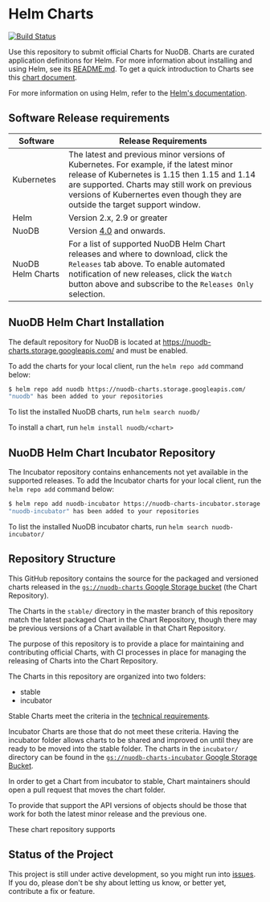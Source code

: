 # Helm Charts

[![Build Status](https://travis-ci.org/nuodb/nuodb-helm-charts.svg?branch=master)](https://travis-ci.org/nuodb/nuodb-helm-charts)

Use this repository to submit official Charts for NuoDB. Charts are curated application definitions for Helm. For more information about installing and using Helm, see its
[README.md](https://github.com/helm/helm/tree/master/README.md). To get a quick introduction to Charts see this [chart document](https://github.com/helm/helm/blob/master/docs/charts.md).

For more information on using Helm, refer to the [Helm's documentation](https://github.com/kubernetes/helm#docs).

## Software Release requirements

| Software   | Release Requirements                           | 
|------------|------------------------------------------------|
| Kubernetes |  The latest and previous minor versions of Kubernetes. For example, if the latest minor release of Kubernetes is 1.15 then 1.15 and 1.14 are supported. Charts may still work on previous versions of Kubernertes even though they are outside the target support window.|
| Helm       |  Version 2.x, 2.9 or greater   |
| NuoDB      |  Version [4.0](https://hub.docker.com/r/nuodb/nuodb-ce/tags) and onwards. |
| NuoDB Helm Charts      |  For a list of supported NuoDB Helm Chart releases and where to download, click the `Releases` tab above. To enable automated notification of new releases, click the `Watch` button above and subscribe to the `Releases Only` selection. |

## NuoDB Helm Chart Installation

The default repository for NuoDB is located at https://nuodb-charts.storage.googleapis.com/ and must be enabled.

To add the charts for your local client, run the `helm repo add` command below:

```bash
$ helm repo add nuodb https://nuodb-charts.storage.googleapis.com/
"nuodb" has been added to your repositories
```

To list the installed NuoDB charts, run `helm search nuodb/`

To install a chart, run `helm install nuodb/<chart>`

## NuoDB Helm Chart Incubator Repository

The Incubator repository contains enhancements not yet available in the supported releases. To add the Incubator charts for your local client, run the `helm repo add` command below:

```bash
$ helm repo add nuodb-incubator https://nuodb-charts-incubator.storage.googleapis.com/
"nuodb-incubator" has been added to your repositories
```

To list the installed NuoDB incubator charts, run `helm search nuodb-incubator/`

## Repository Structure

This GitHub repository contains the source for the packaged and versioned charts released in the [`gs://nuodb-charts` Google Storage bucket](https://console.cloud.google.com/storage/browser/nuodb-charts/) (the Chart Repository).

The Charts in the `stable/` directory in the master branch of this repository match the latest packaged Chart in the Chart Repository, though there may be previous versions of a Chart available in that Chart Repository.

The purpose of this repository is to provide a place for maintaining and contributing official Charts, with CI processes in place for managing the releasing of Charts into the Chart Repository.

The Charts in this repository are organized into two folders:

* stable
* incubator

Stable Charts meet the criteria in the [technical requirements](CONTRIBUTING.md#technical-requirements).

Incubator Charts are those that do not meet these criteria. Having the incubator folder allows charts to be shared and improved on until they are ready to be moved into the stable folder. The charts in the `incubator/` directory can be found in the [`gs://nuodb-charts-incubator` Google Storage Bucket](https://console.cloud.google.com/storage/browser/nuodb-charts-incubator).

In order to get a Chart from incubator to stable, Chart maintainers should open a pull request that moves the chart folder.


To provide that support the API versions of objects should be those that work for both the latest minor release and the previous one.


These chart repository supports 
## Status of the Project

This project is still under active development, so you might run into [issues](https://github.com/nuodb/nuodb-helm-charts/issues). If you do, please don't be shy about letting us know, or better yet, contribute a fix or feature.
